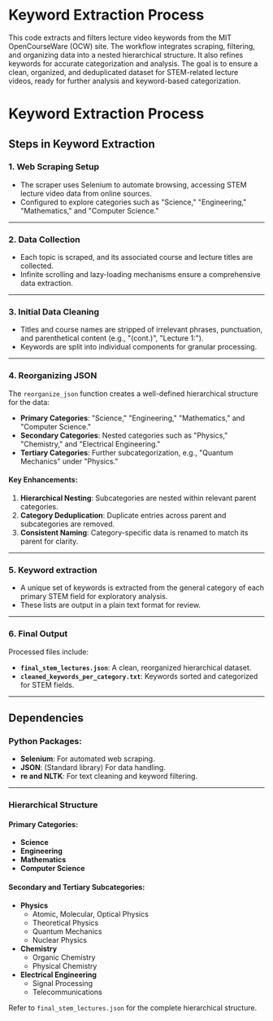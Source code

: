 # Keyword Extraction Process

This code extracts and filters lecture video keywords from the MIT OpenCourseWare (OCW) site. The workflow integrates scraping, filtering, and organizing data into a nested hierarchical structure. It also refines keywords for accurate categorization and analysis. The goal is to ensure a clean, organized, and deduplicated dataset for STEM-related lecture videos, ready for further analysis and keyword-based categorization.

# Keyword Extraction Process

## Steps in Keyword Extraction

### 1. **Web Scraping Setup**
- The scraper uses Selenium to automate browsing, accessing STEM lecture video data from online sources.
- Configured to explore categories such as "Science," "Engineering," "Mathematics," and "Computer Science."

---

### 2. **Data Collection**
- Each topic is scraped, and its associated course and lecture titles are collected.
- Infinite scrolling and lazy-loading mechanisms ensure a comprehensive data extraction.

---

### 3. **Initial Data Cleaning**
- Titles and course names are stripped of irrelevant phrases, punctuation, and parenthetical content (e.g., "(cont.)", "Lecture 1:").
- Keywords are split into individual components for granular processing.

---

### 4. **Reorganizing JSON**
The `reorganize_json` function creates a well-defined hierarchical structure for the data:
- **Primary Categories**: "Science," "Engineering," "Mathematics," and "Computer Science."
- **Secondary Categories**: Nested categories such as "Physics," "Chemistry," and "Electrical Engineering."
- **Tertiary Categories**: Further subcategorization, e.g., "Quantum Mechanics" under "Physics."

#### **Key Enhancements:**
1. **Hierarchical Nesting**: Subcategories are nested within relevant parent categories.
2. **Category Deduplication**: Duplicate entries across parent and subcategories are removed.
3. **Consistent Naming**: Category-specific data is renamed to match its parent for clarity.

---

### 5. **Keyword extraction**
- A unique set of keywords is extracted from the general category of each primary STEM field for exploratory analysis.
- These lists are output in a plain text format for review.

---

### 6. **Final Output**
Processed files include:
- **`final_stem_lectures.json`**: A clean, reorganized hierarchical dataset.
- **`cleaned_keywords_per_category.txt`**: Keywords sorted and categorized for STEM fields.

---

## Dependencies

### Python Packages:
- **Selenium**: For automated web scraping.
- **JSON**: (Standard library) For data handling.
- **re and NLTK**: For text cleaning and keyword filtering.
---

### Hierarchical Structure

#### Primary Categories:
- **Science**
- **Engineering**
- **Mathematics**
- **Computer Science**

#### Secondary and Tertiary Subcategories:
- **Physics**
  - Atomic, Molecular, Optical Physics
  - Theoretical Physics
  - Quantum Mechanics
  - Nuclear Physics
- **Chemistry**
  - Organic Chemistry
  - Physical Chemistry
- **Electrical Engineering**
  - Signal Processing
  - Telecommunications

Refer to `final_stem_lectures.json` for the complete hierarchical structure.
